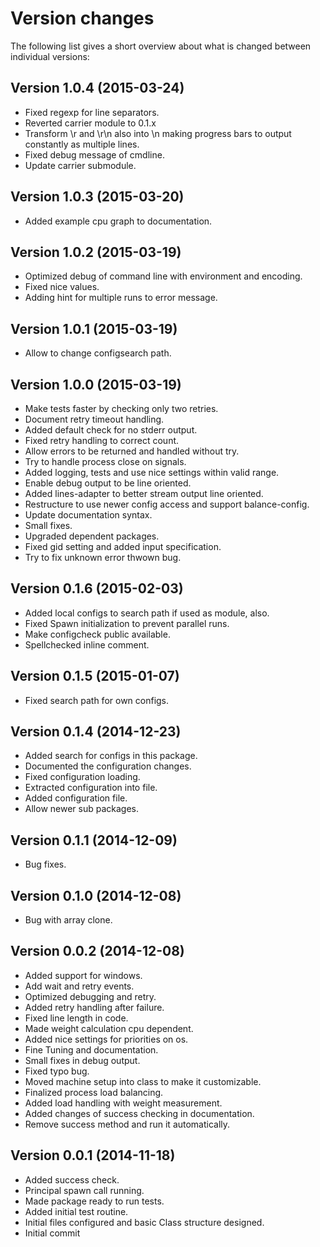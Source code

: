 Version changes
=================================================

The following list gives a short overview about what is changed between
individual versions:

Version 1.0.4 (2015-03-24)
-------------------------------------------------
- Fixed regexp for line separators.
- Reverted carrier module to 0.1.x
- Transform \r and \r\n also into \n making progress bars to output constantly as multiple lines.
- Fixed debug message of cmdline.
- Update carrier submodule.

Version 1.0.3 (2015-03-20)
-------------------------------------------------
- Added example cpu graph to documentation.

Version 1.0.2 (2015-03-19)
-------------------------------------------------
- Optimized debug of command line with environment and encoding.
- Fixed nice values.
- Adding hint for multiple runs to error message.

Version 1.0.1 (2015-03-19)
-------------------------------------------------
- Allow to change configsearch path.

Version 1.0.0 (2015-03-19)
-------------------------------------------------
- Make tests faster by checking only two retries.
- Document retry timeout handling.
- Added default check for no stderr output.
- Fixed retry handling to correct count.
- Allow errors to be returned and handled without try.
- Try to handle process close on signals.
- Added logging, tests and use nice settings within valid range.
- Enable debug output to be line oriented.
- Added lines-adapter to better stream output line oriented.
- Restructure to use newer config access and support balance-config.
- Update documentation syntax.
- Small fixes.
- Upgraded dependent packages.
- Fixed gid setting and added input specification.
- Try to fix unknown error thwown bug.

Version 0.1.6 (2015-02-03)
-------------------------------------------------
- Added local configs to search path if used as module, also.
- Fixed Spawn initialization to prevent parallel runs.
- Make configcheck public available.
- Spellchecked inline comment.

Version 0.1.5 (2015-01-07)
-------------------------------------------------
- Fixed search path for own configs.

Version 0.1.4 (2014-12-23)
-------------------------------------------------
- Added search for configs in this package.
- Documented the configuration changes.
- Fixed configuration loading.
- Extracted configuration into file.
- Added configuration file.
- Allow newer sub packages.

Version 0.1.1 (2014-12-09)
-------------------------------------------------
- Bug fixes.

Version 0.1.0 (2014-12-08)
-------------------------------------------------
- Bug with array clone.

Version 0.0.2 (2014-12-08)
-------------------------------------------------
- Added support for windows.
- Add wait and retry events.
- Optimized debugging and retry.
- Added retry handling after failure.
- Fixed line length in code.
- Made weight calculation cpu dependent.
- Added nice settings for priorities on os.
- Fine Tuning and documentation.
- Small fixes in debug output.
- Fixed typo bug.
- Moved machine setup into class to make it customizable.
- Finalized process load balancing.
- Added load handling with weight measurement.
- Added changes of success checking in documentation.
- Remove success method and run it automatically.

Version 0.0.1 (2014-11-18)
-------------------------------------------------
- Added success check.
- Principal spawn call running.
- Made package ready to run tests.
- Added initial test routine.
- Initial files configured and basic Class structure designed.
- Initial commit

